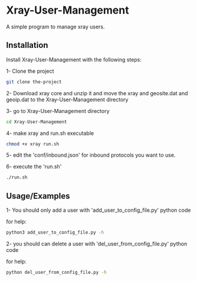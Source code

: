 
# Xray-User-Management

A simple program to manage xray users.


## Installation

Install Xray-User-Management with the following steps:

1- Clone the project
```bash
git clone the-project
```

2- Download xray core and unzip it and move the xray and geosite.dat and geoip.dat to the Xray-User-Management directory

3- go to Xray-User-Management directory
```bash
cd Xray-User-Management
```

4- make xray and run.sh executable
```bash
chmod +x xray run.sh
```

5- edit the 'conf/inbound.json' for inbound protocols you want to use.

6- execute the 'run.sh'
```bash
./run.sh
```

## Usage/Examples

1- You should only add a user with 'add_user_to_config_file.py' python code

for help:
```bash
python3 add_user_to_config_file.py -h
```

2- you should can delete a user with 'del_user_from_config_file.py' python code

for help:
```bash
python del_user_from_config_file.py -h
```


